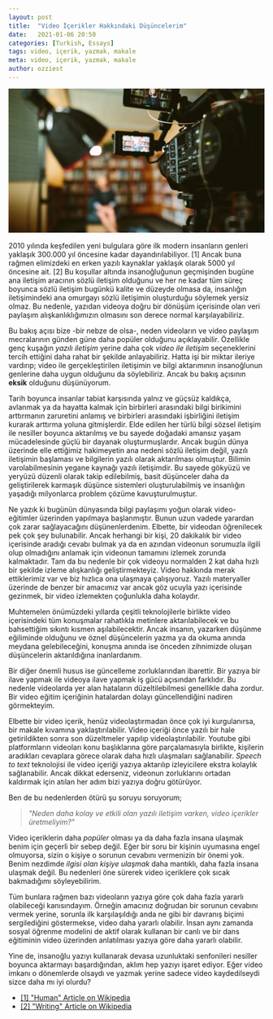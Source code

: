 ```yaml
---
layout: post
title:  "Video İçerikler Hakkındaki Düşüncelerim"
date:   2021-01-06 20:50
categories: [Turkish, Essays]
tags: video, içerik, yazmak, makale
meta: video, içerik, yazmak, makale
author: ozziest
---
```


<a href="https://pixabay.com/photos/video-camera-optics-photography-2562034/" target="_blank" title="Video İçerikler Hakkındaki Düşüncelerim">
  <img class="center" src="/images/posts/33.jpg" class="center" />
</a>

2010 yılında keşfedilen yeni bulgulara göre ilk modern insanların genleri yaklaşık 300.000 yıl öncesine kadar dayandırılabiliyor. [1] Ancak buna rağmen elimizdeki en erken yazılı kaynaklar yaklaşık olarak 5000 yıl öncesine ait. [2] Bu koşullar altında insanoğluğunun geçmişinden bugüne ana iletişim aracının sözlü iletişim olduğunu ve her ne kadar tüm süreç boyunca sözlü iletişim bugünkü kalite ve düzeyde olmasa da, insanlığın iletişimindeki ana omurgayı sözlü iletişimin oluşturduğu söylemek yersiz olmaz. Bu nedenle, yazıdan videoya doğru bir dönüşüm içerisinde olan veri paylaşım alışkanlıklığımızın olmasını son derece normal karşılayabiliriz.

Bu bakış açısı bize -bir nebze de olsa-, neden videoların ve video paylaşım mecralarının günden güne daha popüler olduğunu açıklayabilir. Özellikle genç kuşağın *yazılı iletişim* yerine daha çok *video ile iletişim* seçeneklerini tercih ettiğini daha rahat bir şekilde anlayabiliriz. Hatta işi bir miktar ileriye vardırıp; video ile gerçekleştirilen iletişimin ve bilgi aktarımının insanoğlunun genlerine daha uygun olduğunu da söylebiliriz. Ancak bu bakış açısının **eksik** olduğunu düşünüyorum.

Tarih boyunca insanlar tabiat karşısında yalnız ve güçsüz kaldıkça, avlanmak ya da hayatta kalmak için birbirleri arasındaki bilgi birikimini arttırmanın zaruretini anlamış ve birbirleri arasındaki işbirliğini iletişim kurarak arttırma yoluna gitmişlerdir. Elde edilen her türlü bilgi sözsel iletişim ile nesiller boyunca aktarılmış ve bu sayede doğadaki amansız yaşam mücadelesinde güçlü bir dayanak oluşturmuşlardır. Ancak bugün dünya üzerinde elle ettiğimiz hakimeyetin ana nedeni sözlü iletişim değil, yazılı iletişimin başlaması ve bilgilerin yazılı olarak aktarılması olmuştur. Bilimin varolabilmesinin yegane kaynağı yazılı iletişimdir. Bu sayede gökyüzü ve yeryüzü düzenli olarak takip edilebilmiş, basit düşünceler daha da geliştirilerek karmaşık düşünce sistemleri oluşturulabilmiş ve insanlığın yaşadığı milyonlarca problem çözüme kavuşturulmuştur.

Ne yazık ki bugünün dünyasında bilgi paylaşımı yoğun olarak video-eğitimler üzerinden yapılmaya başlanmıştır. Bunun uzun vadede yarardan çok zarar sağlayacağını düşünenlerdenim. Elbette, bir videodan öğrenilecek pek çok şey bulunabilir. Ancak herhangi bir kişi, 20 dakikalık bir video içerisinde aradığı cevabı bulmak ya da en azından videonun sorumuzla ilgili olup olmadığını anlamak için videonun tamamını izlemek zorunda kalmaktadır. Tam da bu nedenle bir çok videoyu normalden 2 kat daha hızlı bir şekilde izleme alışkanlığı geliştirmekteyiz. Video hakkında merak ettiklerimiz var ve biz hızlıca ona ulaşmaya çalışıyoruz. Yazılı materyaller üzerinde de benzer bir amacımız var ancak göz ucuyla yazı içerisinde gezinmek, bir video izlemekten çoğunlukla daha kolaydır.

Muhtemelen önümüzdeki yıllarda çeşitli teknolojilerle birlikte video içerisindeki tüm konuşmalar rahatlıkla metinlere aktarılabilecek ve bu bahsettiğim sıkıntı kısmen aşılabilecektir. Ancak insanın, yazarken düşünme eğiliminde olduğunu ve öznel düşüncelerin yazma ya da okuma anında meydana gelebileceğini, konuşma anında ise önceden zihnimizde oluşan düşüncelerin aktarıldığına inanlardanım.

Bir diğer önemli husus ise güncelleme zorluklarından ibarettir. Bir yazıya bir ilave yapmak ile videoya ilave yapmak iş gücü açısından farklıdır. Bu nedenle videolarda yer alan hataların düzeltilebilmesi genellikle daha zordur. Bir video eğitim içeriğinin hatalardan dolayı güncellendiğini nadiren görmekteyim.

Elbette bir video içerik, henüz videolaştırmadan önce çok iyi kurgulanırsa, bir makale kıvamına yaklaştırılabilir. Video içeriği önce yazılı bir hale getirildikten sonra son düzeltmeler yapılıp videolaştırılabilir. Youtube gibi platformların videoları konu başlıklarına göre parçalamasıyla birlikte, kişilerin aradıkları cevaplara görece olarak daha hızlı ulaşmaları sağlanabilir. *Speech to text* teknolojisi ile video içeriği yazıya aktarılıp izleyicilere ekstra kolaylık sağlanabilir. Ancak dikkat ederseniz, videonun zorluklarını ortadan kaldırmak için atılan her adım bizi yazıya doğru götürüyor. 

Ben de bu nedenlerden ötürü şu soruyu soruyorum;

> *"Neden daha kolay ve etkili olan yazılı iletişim varken, video içerikler üretmeliyim?"*

Video içeriklerin daha *popüler* olması ya da daha fazla insana ulaşmak benim için geçerli bir sebep değil. Eğer bir soru bir kişinin uyumasına engel olmuyorsa, sizin o kişiye o sorunun cevabını vermenizin bir önemi yok. Benim nezdimde *ilgisi olan kişiye ulaşmak* daha mantıklı, daha fazla insana ulaşmak değil. Bu nedenleri öne sürerek video içeriklere çok sıcak bakmadığımı söyleyebilirim. 

Tüm bunlara rağmen bazı videoların yazıya göre çok daha fazla yararlı olabileceği kanısındayım. Örneğin amacınız doğrudan bir sorunun cevabını vermek yerine, sorunla ilk karşılaşıldığı anda ne gibi bir davranış biçimi sergilediğini göstermekse, video daha yararlı olabilir. İnsan aynı zamanda sosyal öğrenme modelini de aktif olarak kullanan bir canlı ve bir dans eğitiminin video üzerinden anlatılması yazıya göre daha yararlı olabilir. 

Yine de, insanoğlu yazıyı kullanarak devasa uzunluktaki senfonileri nesiller boyunca aktarmayı başardığından, aklım hep yazıyı işaret ediyor. Eğer video imkanı o dönemlerde olsaydı ve yazmak yerine sadece video kaydedilseydi sizce daha mı iyi olurdu?

- [[1] "Human" Article on Wikipedia](https://en.wikipedia.org/wiki/Human#History)
- [[2] "Writing" Article on Wikipedia](https://en.wikipedia.org/wiki/Writing)